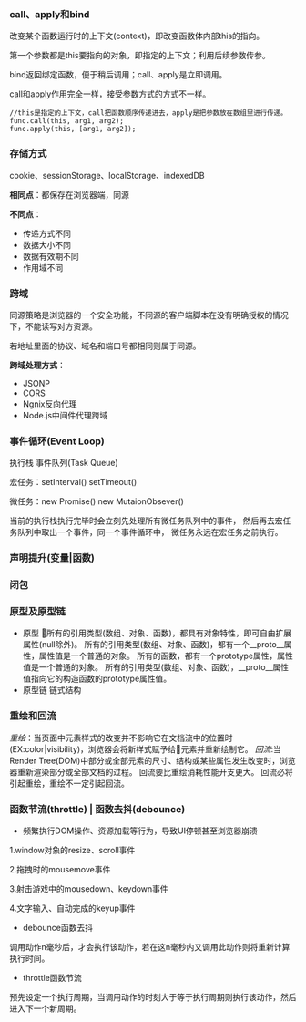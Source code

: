 ### call、apply和bind
改变某个函数运行时的上下文(context)，即改变函数体内部this的指向。

第一个参数都是this要指向的对象，即指定的上下文；利用后续参数传参。

bind返回绑定函数，便于稍后调用；call、apply是立即调用。

call和apply作用完全一样，接受参数方式的方式不一样。

````
//this是指定的上下文，call把函数顺序传递进去，apply是把参数放在数组里进行传递。
func.call(this, arg1, arg2);
func.apply(this, [arg1, arg2]);
````

### 存储方式
cookie、sessionStorage、localStorage、indexedDB

**相同点**：都保存在浏览器端，同源

**不同点**：
* 传递方式不同
* 数据大小不同
* 数据有效期不同
* 作用域不同

### 跨域
同源策略是浏览器的一个安全功能，不同源的客户端脚本在没有明确授权的情况下，不能读写对方资源。

若地址里面的协议、域名和端口号都相同则属于同源。

**跨域处理方式**：
* JSONP
* CORS
* Ngnix反向代理
* Node.js中间件代理跨域

### 事件循环(Event Loop)
执行栈 事件队列(Task Queue)

宏任务：setInterval()   setTimeout()

微任务：new Promise()   new MutaionObsever()

当前的执行栈执行完毕时会立刻先处理所有微任务队列中的事件，
然后再去宏任务队列中取出一个事件，同一个事件循环中，
微任务永远在宏任务之前执行。

### 声明提升(变量|函数)

### 闭包

### 原型及原型链
* 原型
所有的引用类型(数组、对象、函数)，都具有对象特性，即可自由扩展属性(null除外)。
所有的引用类型(数组、对象、函数)，都有一个__proto__属性，属性值是一个普通的对象。
所有的函数，都有一个prototype属性，属性值是一个普通的对象。
所有的引用类型(数组、对象、函数)，__proto__属性值指向它的构造函数的prototype属性值。
* 原型链
链式结构

### 重绘和回流
*重绘*：当页面中元素样式的改变并不影响它在文档流中的位置时(EX:color|visibility)，浏览器会将新样式赋予给元素并重新绘制它。
*回流*:当Render Tree(DOM)中部分或全部元素的尺寸、结构或某些属性发生改变时，浏览器重新渲染部分或全部文档的过程。
回流要比重绘消耗性能开支更大。
回流必将引起重绘，重绘不一定引起回流。

### 函数节流(throttle) | 函数去抖(debounce)
* 频繁执行DOM操作、资源加载等行为，导致UI停顿甚至浏览器崩溃

1.window对象的resize、scroll事件

2.拖拽时的mousemove事件

3.射击游戏中的mousedown、keydown事件

4.文字输入、自动完成的keyup事件

* debounce函数去抖

调用动作n毫秒后，才会执行该动作，若在这n毫秒内又调用此动作则将重新计算执行时间。

* throttle函数节流

预先设定一个执行周期，当调用动作的时刻大于等于执行周期则执行该动作，然后进入下一个新周期。

 
